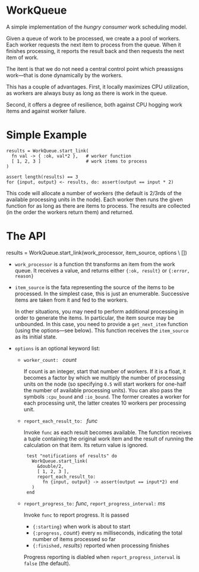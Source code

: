 WorkQueue
=========

A simple implementation of the _hungry consumer_ work scheduling model.

Given a queue of work to be processed, we create a a pool of workers.
Each worker requests the next item to process from the queue. When it
finishes processing, it reports the result back and then requests the
next item of work.

The itent is that we do not need a central control point which
preassigns work—that is done dynamically by the workers.

This has a couple of advantages. First, it locally maximizes CPU
utilization, as workers are always busy as long as there is work in
the queue.

Second, it offers a degree of resilience, both against CPU hogging
work items and against worker failure.

Simple Example
==============

    results = WorkQueue.start_link(
      fn val -> { :ok, val*2 },   # worker function
      [ 1, 2, 3 ]                 # work items to process
    )

    assert length(results) == 3
    for {input, output} <- results, do: assert(output == input * 2)


This code will allocate a number of workers (the default is 2/3rds of
the available processing units in the node). Each worker then runs
the given function for as long as there are items to process. The
results are collected (in the order the workers return them) and
returned.


The API
=======

   results = WorkQueue.start_link(work_processor, item_source, options \\ [])


* `work_processor` is a function tht transforms an item from the work
  queue. It receives a value, and returns either `{:ok, result}` or
  `{:error, reason}`

* `item_source` is the fata representing the source of the items to be
  processed. In the simplest case, this is just an enumerable.
  Successive items are taken from it and fed to the workers.

  In other situations, you may need to perform additional processing
  in order to generate the items. In particular, the item source may
  be unbounded. In this case, you need to provide a `get_next_item`
  function (using the options—see below). This function receives the
  `item_source` as its initial state.

* `options` is an optional keyword list:

  * `worker_count: ` _count_

     If count is an integer, start that number of workers. If it is a
     float, it becomes a factor by which we multiply the number of
     processing units on the node (so specifying `0.5` will start
     workers for one-half the number of available processing units).
     You can also pass the symbols `:cpu_bound` and `:io_bound`. The
     former creates a worker for each processing unit, the latter
     creates 10 workers per processing unit.

  * `report_each_result_to: ` _func_

     Invoke `func` as each result becomes available. The function
     receives a tuple containing the original work item and the result
     of running the calculation on that item. Its return value is
     ignored.

         test "notifications of results" do
           WorkQueue.start_link(
             &double/2,
             [ 1, 2, 3 ],
             report_each_result_to:
               fn {input, output} -> assert(output == input*2) end
           )
         end
  
  * `report_progress_to:` _func_, `report_progress_interval:` _ms_

     Invoke `func` to report progress. It is passed

     * `{:starting}` when work is about to start
     * `{:progress,` _count_`}` every `ms` milliseconds, indicating
       the total number of items processed so far
     * `{:finished,` _results_`}` reported when processing finishes

     Progress reporting is diabled when `report_progress_interval` is
     `false` (the default).
     
  
